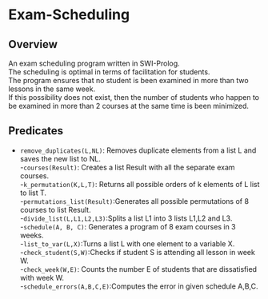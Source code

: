 # Exam-Scheduling
## Overview
An exam scheduling program written in SWI-Prolog. <br />
The scheduling is optimal in terms of facilitation for students. <br />
The program ensures that no student is been examined in more than two lessons in the same week.<br />
If this possibility does not exist, then the number of students who happen to be examined in more than 2 courses at the same time is been minimized.<br />

## Predicates
- `remove_duplicates(L,NL)`: Removes duplicate elements from a list L and saves the new list to NL. <br />
-`courses(Result)`: Creates a list Result with all the separate exam courses. <br />
-`k_permutation(K,L,T)`: Returns all possible orders of k elements of L list to list T. <br />
-`permutations_list(Result)`:Generates all possible permutations of 8 courses to list Result. <br />
-`divide_list(L,L1,L2,L3)`:Splits a list L1 into 3 lists L1,L2 and L3. <br />
-`schedule(A, B, C)`: Generates a program of 8 exam courses in 3 weeks. <br />
-`list_to_var(L,X)`:Turns a list L with one element to a variable X. <br />
-`check_student(S,W)`:Checks if student S is attending all lesson in week W. <br />
-`check_week(W,E)`: Counts the number E of students that are dissatisfied with week W. <br />
-`schedule_errors(A,B,C,E)`:Computes the error in given schedule A,B,C. <br />